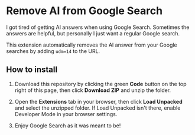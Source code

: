 # Remove AI from Google Search

I got tired of getting AI answers when using Google Search. Sometimes the answers are helpful, but personally I just want a regular Google search.

This extension automatically removes the AI answer from your Google searches by adding `udm=14` to the URL.

## How to install

1. Download this repository by clicking the green **Code** button on the top right of this page, then click **Download ZIP** and unzip the folder.

2. Open the **Extensions** tab in your browser, then click **Load Unpacked** and select the unzipped folder. If Load Unpacked isn't there, enable Developer Mode in your browser settings.

3. Enjoy Google Search as it was meant to be!
